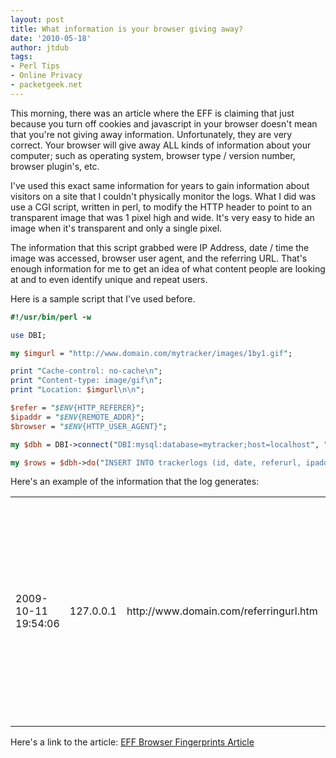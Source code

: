 ```yaml
---
layout: post
title: What information is your browser giving away?
date: '2010-05-18'
author: jtdub
tags:
- Perl Tips
- Online Privacy
- packetgeek.net
---
```


This morning, there was an article where the EFF is claiming that just because you turn off cookies and javascript in your browser doesn't mean that you're not giving away information. Unfortunately, they are very correct. Your browser will give away ALL kinds of information about your computer; such as operating system, browser type / version number, browser plugin's, etc.

I've used this exact same information for years to gain information about visitors on a site that I couldn't physically monitor the logs. What I did was use a CGI script, written in perl, to modify the HTTP header to point to an transparent image that was 1 pixel high and wide. It's very easy to hide an image when it's transparent and only a single pixel.

The information that this script grabbed were IP Address, date / time the image was accessed, browser user agent, and the referring URL. That's enough information for me to get an idea of what content people are looking at and to even identify unique and repeat users.

Here is a sample script that I've used before.

```perl
#!/usr/bin/perl -w

use DBI;

my $imgurl = "http://www.domain.com/mytracker/images/1by1.gif";

print "Cache-control: no-cache\n";
print "Content-type: image/gif\n";
print "Location: $imgurl\n\n";

$refer = "$ENV{HTTP_REFERER}";
$ipaddr = "$ENV{REMOTE_ADDR}";
$browser = "$ENV{HTTP_USER_AGENT}";

my $dbh = DBI->connect("DBI:mysql:database=mytracker;host=localhost", "username", "password", {'RaiseError' => 1});

my $rows = $dbh->do("INSERT INTO trackerlogs (id, date, referurl, ipaddress, useragent) VALUES ('', NOW(), '$refer', '$ipaddr', '$browser')");
```

Here's an example of the information that the log generates:

<table class="table">
 <tr>
  <td>
   2009-10-11 19:54:06
  </td>
  <td>
   127.0.0.1
  </td>
  <td>
   http://www.domain.com/referringurl.htm
  </td>
  <td>
   Mozilla/4.0 (compatible; MSIE 8.0; Windows NT 6.0; Trident/4.0; FunWebProducts; Mozilla/4.0 (compatible; MSIE 6.0; Windows NT 5.1; SV1) ; SLCC1; .NET CLR 2.0.50727; Media Center PC 5.0; .NET CLR 3.5.30729; .NET CLR 3.0.30618; AskTB5.3)
  </td>
 </tr>
</table>

Here's a link to the article:
[EFF Browser Fingerprints Article](http://www.theregister.co.uk/2010/05/17/browser_fingerprint/)
